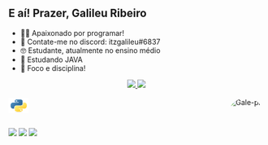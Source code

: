 ## E aí! Prazer, Galileu Ribeiro

- 👨‍💻 Apaixonado por programar!
- 🤖 Contate-me no discord: itzgalileu#6837
- 🤓 Estudante, atualmente no ensino médio
- 📍 Estudando JAVA
- 🚀 Foco e disciplina!

<div align="center">
  <a href="https://github.com/itzgalileu">
  <img height="180em" src="https://github-readme-stats.vercel.app/api?username=itzgalileu&show_icons=false&theme=dark&include_all_commits=true&count_private=true"/>
  <img height="180em" src="https://github-readme-stats.vercel.app/api/top-langs/?username=itzgalileu&layout=compact&langs_count=168theme=dark"/>
</div>
  
<div style="display: inline_block"><br>
  <img align="center" alt="Galileu-Python" height="30" width="40" src="https://raw.githubusercontent.com/devicons/devicon/master/icons/python/python-original.svg">
  <img align="right" alt="Gale-pic" height="160" style="border-radius:50px;"
  src="https://media.discordapp.net/attachments/763743304570503198/899764605717475398/ExemplaryFairFeline-max-1mb.gif?width=569&height=427"
</div>
  
##

<div>
  <a href="https://instagram.com/galileuribeiroo" target="_blank"><img src="https://img.shields.io/badge/-Instagram-%23E4405F?style=for-the-badge&logo=instagram&logoColor=white" target="_blank"></a>
 <a href="https://discord.gg/#itzgalileu#6837" target="_blank"><img src="https://img.shields.io/badge/Discord-7289DA?style=for-the-badge&logo=discord&logoColor=white" target="_blank"></a> 
  <a href="https://www.linkedin.com/in/galileu-ribeiro-0b8a54210/" target="_blank"><img src="https://img.shields.io/badge/-LinkedIn-%230077B5?style=for-the-badge&logo=linkedin&logoColor=white" target="_blank"></a>
</div>
